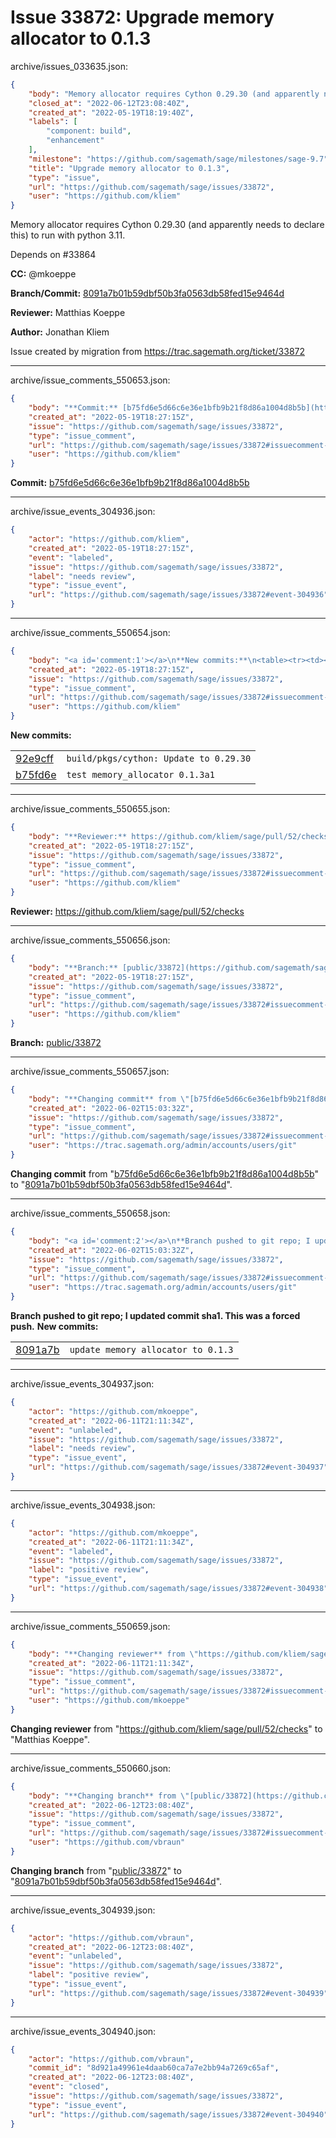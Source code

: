 # Issue 33872: Upgrade memory allocator to 0.1.3

archive/issues_033635.json:
```json
{
    "body": "Memory allocator requires Cython 0.29.30 (and apparently needs to declare this) to run with python 3.11.\n\nDepends on #33864\n\n**CC:**  @mkoeppe\n\n**Branch/Commit:** [8091a7b01b59dbf50b3fa0563db58fed15e9464d](https://github.com/sagemath/sagetrac-mirror/commit/8091a7b01b59dbf50b3fa0563db58fed15e9464d)\n\n**Reviewer:** Matthias Koeppe\n\n**Author:** Jonathan Kliem\n\nIssue created by migration from https://trac.sagemath.org/ticket/33872\n\n",
    "closed_at": "2022-06-12T23:08:40Z",
    "created_at": "2022-05-19T18:19:40Z",
    "labels": [
        "component: build",
        "enhancement"
    ],
    "milestone": "https://github.com/sagemath/sage/milestones/sage-9.7",
    "title": "Upgrade memory allocator to 0.1.3",
    "type": "issue",
    "url": "https://github.com/sagemath/sage/issues/33872",
    "user": "https://github.com/kliem"
}
```
Memory allocator requires Cython 0.29.30 (and apparently needs to declare this) to run with python 3.11.

Depends on #33864

**CC:**  @mkoeppe

**Branch/Commit:** [8091a7b01b59dbf50b3fa0563db58fed15e9464d](https://github.com/sagemath/sagetrac-mirror/commit/8091a7b01b59dbf50b3fa0563db58fed15e9464d)

**Reviewer:** Matthias Koeppe

**Author:** Jonathan Kliem

Issue created by migration from https://trac.sagemath.org/ticket/33872





---

archive/issue_comments_550653.json:
```json
{
    "body": "**Commit:** [b75fd6e5d66c6e36e1bfb9b21f8d86a1004d8b5b](https://github.com/sagemath/sagetrac-mirror/commit/b75fd6e5d66c6e36e1bfb9b21f8d86a1004d8b5b)",
    "created_at": "2022-05-19T18:27:15Z",
    "issue": "https://github.com/sagemath/sage/issues/33872",
    "type": "issue_comment",
    "url": "https://github.com/sagemath/sage/issues/33872#issuecomment-550653",
    "user": "https://github.com/kliem"
}
```

**Commit:** [b75fd6e5d66c6e36e1bfb9b21f8d86a1004d8b5b](https://github.com/sagemath/sagetrac-mirror/commit/b75fd6e5d66c6e36e1bfb9b21f8d86a1004d8b5b)



---

archive/issue_events_304936.json:
```json
{
    "actor": "https://github.com/kliem",
    "created_at": "2022-05-19T18:27:15Z",
    "event": "labeled",
    "issue": "https://github.com/sagemath/sage/issues/33872",
    "label": "needs review",
    "type": "issue_event",
    "url": "https://github.com/sagemath/sage/issues/33872#event-304936"
}
```



---

archive/issue_comments_550654.json:
```json
{
    "body": "<a id='comment:1'></a>\n**New commits:**\n<table><tr><td><a href=\"https://github.com/sagemath/sagetrac-mirror/commit/92e9cff98ec286cec725499d61f5b19665896072\">92e9cff</a></td><td><code>build/pkgs/cython: Update to 0.29.30</code></td></tr><tr><td><a href=\"https://github.com/sagemath/sagetrac-mirror/commit/b75fd6e5d66c6e36e1bfb9b21f8d86a1004d8b5b\">b75fd6e</a></td><td><code>test memory_allocator 0.1.3a1</code></td></tr></table>\n",
    "created_at": "2022-05-19T18:27:15Z",
    "issue": "https://github.com/sagemath/sage/issues/33872",
    "type": "issue_comment",
    "url": "https://github.com/sagemath/sage/issues/33872#issuecomment-550654",
    "user": "https://github.com/kliem"
}
```

<a id='comment:1'></a>
**New commits:**
<table><tr><td><a href="https://github.com/sagemath/sagetrac-mirror/commit/92e9cff98ec286cec725499d61f5b19665896072">92e9cff</a></td><td><code>build/pkgs/cython: Update to 0.29.30</code></td></tr><tr><td><a href="https://github.com/sagemath/sagetrac-mirror/commit/b75fd6e5d66c6e36e1bfb9b21f8d86a1004d8b5b">b75fd6e</a></td><td><code>test memory_allocator 0.1.3a1</code></td></tr></table>




---

archive/issue_comments_550655.json:
```json
{
    "body": "**Reviewer:** https://github.com/kliem/sage/pull/52/checks",
    "created_at": "2022-05-19T18:27:15Z",
    "issue": "https://github.com/sagemath/sage/issues/33872",
    "type": "issue_comment",
    "url": "https://github.com/sagemath/sage/issues/33872#issuecomment-550655",
    "user": "https://github.com/kliem"
}
```

**Reviewer:** https://github.com/kliem/sage/pull/52/checks



---

archive/issue_comments_550656.json:
```json
{
    "body": "**Branch:** [public/33872](https://github.com/sagemath/sagetrac-mirror/tree/public/33872)",
    "created_at": "2022-05-19T18:27:15Z",
    "issue": "https://github.com/sagemath/sage/issues/33872",
    "type": "issue_comment",
    "url": "https://github.com/sagemath/sage/issues/33872#issuecomment-550656",
    "user": "https://github.com/kliem"
}
```

**Branch:** [public/33872](https://github.com/sagemath/sagetrac-mirror/tree/public/33872)



---

archive/issue_comments_550657.json:
```json
{
    "body": "**Changing commit** from \"[b75fd6e5d66c6e36e1bfb9b21f8d86a1004d8b5b](https://github.com/sagemath/sagetrac-mirror/commit/b75fd6e5d66c6e36e1bfb9b21f8d86a1004d8b5b)\" to \"[8091a7b01b59dbf50b3fa0563db58fed15e9464d](https://github.com/sagemath/sagetrac-mirror/commit/8091a7b01b59dbf50b3fa0563db58fed15e9464d)\".",
    "created_at": "2022-06-02T15:03:32Z",
    "issue": "https://github.com/sagemath/sage/issues/33872",
    "type": "issue_comment",
    "url": "https://github.com/sagemath/sage/issues/33872#issuecomment-550657",
    "user": "https://trac.sagemath.org/admin/accounts/users/git"
}
```

**Changing commit** from "[b75fd6e5d66c6e36e1bfb9b21f8d86a1004d8b5b](https://github.com/sagemath/sagetrac-mirror/commit/b75fd6e5d66c6e36e1bfb9b21f8d86a1004d8b5b)" to "[8091a7b01b59dbf50b3fa0563db58fed15e9464d](https://github.com/sagemath/sagetrac-mirror/commit/8091a7b01b59dbf50b3fa0563db58fed15e9464d)".



---

archive/issue_comments_550658.json:
```json
{
    "body": "<a id='comment:2'></a>\n**Branch pushed to git repo; I updated commit sha1. This was a forced push.** **New commits:**\n<table><tr><td><a href=\"https://github.com/sagemath/sagetrac-mirror/commit/8091a7b01b59dbf50b3fa0563db58fed15e9464d\">8091a7b</a></td><td><code>update memory allocator to 0.1.3</code></td></tr></table>\n",
    "created_at": "2022-06-02T15:03:32Z",
    "issue": "https://github.com/sagemath/sage/issues/33872",
    "type": "issue_comment",
    "url": "https://github.com/sagemath/sage/issues/33872#issuecomment-550658",
    "user": "https://trac.sagemath.org/admin/accounts/users/git"
}
```

<a id='comment:2'></a>
**Branch pushed to git repo; I updated commit sha1. This was a forced push.** **New commits:**
<table><tr><td><a href="https://github.com/sagemath/sagetrac-mirror/commit/8091a7b01b59dbf50b3fa0563db58fed15e9464d">8091a7b</a></td><td><code>update memory allocator to 0.1.3</code></td></tr></table>




---

archive/issue_events_304937.json:
```json
{
    "actor": "https://github.com/mkoeppe",
    "created_at": "2022-06-11T21:11:34Z",
    "event": "unlabeled",
    "issue": "https://github.com/sagemath/sage/issues/33872",
    "label": "needs review",
    "type": "issue_event",
    "url": "https://github.com/sagemath/sage/issues/33872#event-304937"
}
```



---

archive/issue_events_304938.json:
```json
{
    "actor": "https://github.com/mkoeppe",
    "created_at": "2022-06-11T21:11:34Z",
    "event": "labeled",
    "issue": "https://github.com/sagemath/sage/issues/33872",
    "label": "positive review",
    "type": "issue_event",
    "url": "https://github.com/sagemath/sage/issues/33872#event-304938"
}
```



---

archive/issue_comments_550659.json:
```json
{
    "body": "**Changing reviewer** from \"https://github.com/kliem/sage/pull/52/checks\" to \"Matthias Koeppe\".",
    "created_at": "2022-06-11T21:11:34Z",
    "issue": "https://github.com/sagemath/sage/issues/33872",
    "type": "issue_comment",
    "url": "https://github.com/sagemath/sage/issues/33872#issuecomment-550659",
    "user": "https://github.com/mkoeppe"
}
```

**Changing reviewer** from "https://github.com/kliem/sage/pull/52/checks" to "Matthias Koeppe".



---

archive/issue_comments_550660.json:
```json
{
    "body": "**Changing branch** from \"[public/33872](https://github.com/sagemath/sagetrac-mirror/tree/public/33872)\" to \"[8091a7b01b59dbf50b3fa0563db58fed15e9464d](https://github.com/sagemath/sagetrac-mirror/commit/8091a7b01b59dbf50b3fa0563db58fed15e9464d)\".",
    "created_at": "2022-06-12T23:08:40Z",
    "issue": "https://github.com/sagemath/sage/issues/33872",
    "type": "issue_comment",
    "url": "https://github.com/sagemath/sage/issues/33872#issuecomment-550660",
    "user": "https://github.com/vbraun"
}
```

**Changing branch** from "[public/33872](https://github.com/sagemath/sagetrac-mirror/tree/public/33872)" to "[8091a7b01b59dbf50b3fa0563db58fed15e9464d](https://github.com/sagemath/sagetrac-mirror/commit/8091a7b01b59dbf50b3fa0563db58fed15e9464d)".



---

archive/issue_events_304939.json:
```json
{
    "actor": "https://github.com/vbraun",
    "created_at": "2022-06-12T23:08:40Z",
    "event": "unlabeled",
    "issue": "https://github.com/sagemath/sage/issues/33872",
    "label": "positive review",
    "type": "issue_event",
    "url": "https://github.com/sagemath/sage/issues/33872#event-304939"
}
```



---

archive/issue_events_304940.json:
```json
{
    "actor": "https://github.com/vbraun",
    "commit_id": "8d921a49961e4daab60ca7a7e2bb94a7269c65af",
    "created_at": "2022-06-12T23:08:40Z",
    "event": "closed",
    "issue": "https://github.com/sagemath/sage/issues/33872",
    "type": "issue_event",
    "url": "https://github.com/sagemath/sage/issues/33872#event-304940"
}
```

